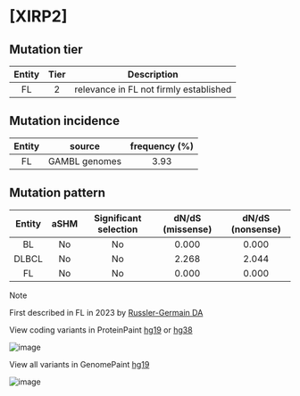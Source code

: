 # [XIRP2]

## Mutation tier

|Entity|Tier|Description                           |
|:------:|:----:|--------------------------------------|
|FL    |2   |relevance in FL not firmly established|
## Mutation incidence

|Entity|source       |frequency (%)|
|:------:|:-------------:|:-------------:|
|FL    |GAMBL genomes|3.93         |

## Mutation pattern

|Entity|aSHM|Significant selection|dN/dS (missense)|dN/dS (nonsense)|
|:------:|:----:|:---------------------:|:----------------:|:----------------:|
|BL    |No  |No                   |0.000           |0.000           |
|DLBCL |No  |No                   |2.268           |2.044           |
|FL    |No  |No                   |0.000           |0.000           |


> [!NOTE]
> First described in FL in 2023 by [Russler-Germain DA](https://pubmed.ncbi.nlm.nih.gov/37493986)

View coding variants in ProteinPaint [hg19](https://www.bcgsc.ca/downloads/morinlab/GAMBL/test/genes/XIRP2_protein.html)  or [hg38](https://www.bcgsc.ca/downloads/morinlab/GAMBL/test/genes/XIRP2_protein_hg38.html)

![image](../../images/proteinpaint/XIRP2_NM_152381.svg)

View all variants in GenomePaint [hg19](https://www.bcgsc.ca/downloads/morinlab/GAMBL/test/genes/XIRP2.html)

![image](../../images/proteinpaint/XIRP2.svg)
